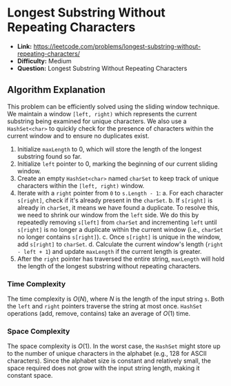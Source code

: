 # Longest Substring Without Repeating Characters
*   **Link:** https://leetcode.com/problems/longest-substring-without-repeating-characters/
*   **Difficulty:** Medium
*   **Question:** Longest Substring Without Repeating Characters

## Algorithm Explanation
This problem can be efficiently solved using the sliding window technique. We maintain a window `[left, right)` which represents the current substring being examined for unique characters. We also use a `HashSet<char>` to quickly check for the presence of characters within the current window and to ensure no duplicates exist.

1.  Initialize `maxLength` to 0, which will store the length of the longest substring found so far.
2.  Initialize `left` pointer to 0, marking the beginning of our current sliding window.
3.  Create an empty `HashSet<char>` named `charSet` to keep track of unique characters within the `[left, right)` window.
4.  Iterate with a `right` pointer from `0` to `s.Length - 1`:
    a.  For each character `s[right]`, check if it's already present in the `charSet`.
    b.  If `s[right]` is already in `charSet`, it means we have found a duplicate. To resolve this, we need to shrink our window from the `left` side. We do this by repeatedly removing `s[left]` from `charSet` and incrementing `left` until `s[right]` is no longer a duplicate within the current window (i.e., `charSet` no longer contains `s[right]`).
    c.  Once `s[right]` is unique in the window, add `s[right]` to `charSet`.
    d.  Calculate the current window's length (`right - left + 1`) and update `maxLength` if the current length is greater.
5.  After the `right` pointer has traversed the entire string, `maxLength` will hold the length of the longest substring without repeating characters.

### Time Complexity
The time complexity is $O(N)$, where $N$ is the length of the input string `s`. Both the `left` and `right` pointers traverse the string at most once. `HashSet` operations (add, remove, contains) take an average of $O(1)$ time.

### Space Complexity
The space complexity is $O(1)$. In the worst case, the `HashSet` might store up to the number of unique characters in the alphabet (e.g., 128 for ASCII characters). Since the alphabet size is constant and relatively small, the space required does not grow with the input string length, making it constant space.